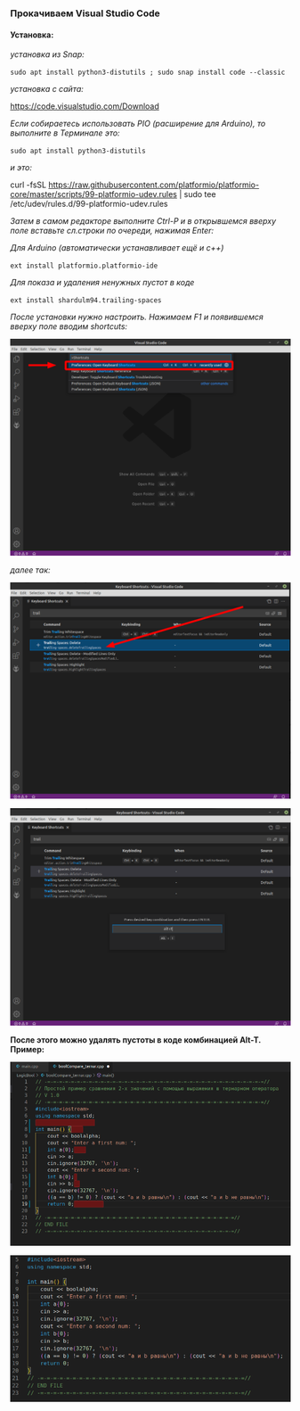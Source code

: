 ### Прокачиваем Visual Studio Code

#### Установка:

*установка из Snap:*

`sudo apt install python3-distutils ; sudo snap install code --classic`

*установка с сайта:*

https://code.visualstudio.com/Download

*Eсли собираетесь использовать PIO (расширение для Arduino), то выполните в Терминале это:*

`sudo apt install python3-distutils`

*и это:*

curl -fsSL https://raw.githubusercontent.com/platformio/platformio-core/master/scripts/99-platformio-udev.rules | sudo tee /etc/udev/rules.d/99-platformio-udev.rules

*Затем в самом редакторе выполните Ctrl-P и в открывшемся вверху поле вставьте сл.строки по очереди, нажимая Enter:*

*Для Arduino (автоматически устанавливает ещё и c++)*

`ext install platformio.platformio-ide`

*Для показа и удаления ненужных пустот в коде*

`ext install shardulm94.trailing-spaces`

*После установки нужно настроить. Нажимаем F1 и появившемся вверху поле вводим shortcuts:*

![GitHub Logo](images/codeF1shortcuts.png)

*далее так:*

![GitHub Logo](images/codeTraillSpace.png)

![GitHub Logo](images/codeTraillSpaceT.png)

**После этого можно удалять пустоты в коде комбинацией Alt-T. Пример:**

![GitHub Logo](images/spaceVcode.png)

![GitHub Logo](images/spaceVcodeClear.png)
